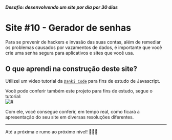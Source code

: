 ##### Desafio: desenvolvendo um site por dia por 30 dias

# Site #10 - Gerador de senhas

Para se prevenir de hackers e invasão das suas contas, além de remediar os problemas causados por vazamentos de dados, é importante que você crie uma senha segura para aplicativos e sites que você usa.

## O que aprendi na construção deste site?

Utilizei um vídeo tutorial da [`Danki Code`](https://www.youtube.com/channel/UCdbMvobipjxi6gdr3L1PBrQ) para fins de estudo de Javascript.

Você pode conferir também este projeto para fins de estudo, segue o tutorial: <br>
[![#](https://i.ibb.co/fxVNZrb/Screenshot-1.png)](https://www.youtube.com/watch?v=gKbLn-RQtl0)

Com ele, você consegue conferir, em tempo real, como ficará a apresentação do seu site em diversas resoluções diferentes.

---

Até a próxima e rumo ao próximo nível! 💜💜💜
